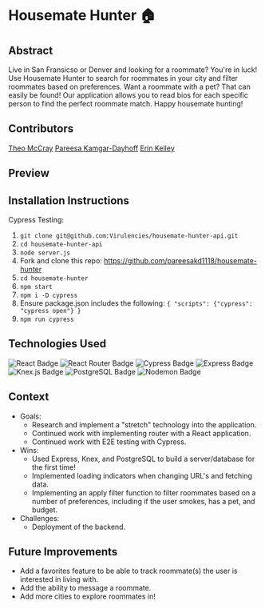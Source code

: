 # Housemate Hunter 🏠

## Abstract
Live in San Fransicso or Denver and looking for a roommate? You're in luck! Use Housemate Hunter to search for roommates in your city and filter roommates based on preferences. Want a roommate with a pet? That can easily be found! Our application allows you to read bios for each specific person to find the perfect roommate match. Happy housemate hunting! 

## Contributors 
[Theo McCray](https://github.com/Virulencies)
[Pareesa Kamgar-Dayhoff](https://github.com/pareesakd1118)
[Erin Kelley](https://github.com/kelleyej)

## Preview

## Installation Instructions
Cypress Testing:
1. `git clone git@github.com:Virulencies/housemate-hunter-api.git`
2. `cd housemate-hunter-api`
3. `node server.js`
4. Fork and clone this repo: https://github.com/pareesakd1118/housemate-hunter
5. `cd housemate-hunter`
6. `npm start`
7. `npm i -D cypress`
8. Ensure package.json includes the following:
`{ "scripts": {"cypress": "cypress open"} }`
9. `npm run cypress`

## Technologies Used
![React Badge](https://img.shields.io/badge/React-61DAFB?logo=react&logoColor=000&style=flat) ![React Router Badge](https://img.shields.io/badge/React%20Router-CA4245?logo=reactrouter&logoColor=fff&style=flat) ![Cypress Badge](https://img.shields.io/badge/Cypress-69D3A7?logo=cypress&logoColor=fff&style=flat) ![Express Badge](https://img.shields.io/badge/Express-000?logo=express&logoColor=fff&style=flat) ![Knex.js Badge](https://img.shields.io/badge/Knex.js-D26B38?logo=knexdotjs&logoColor=fff&style=flat) ![PostgreSQL Badge](https://img.shields.io/badge/PostgreSQL-4169E1?logo=postgresql&logoColor=fff&style=flat) ![Nodemon Badge](https://img.shields.io/badge/Nodemon-76D04B?logo=nodemon&logoColor=fff&style=flat)

## Context 
- Goals:
  - Research and implement a "stretch" technology into the application.
  - Continued work with implementing router with a React application.
  - Continued work with E2E testing with Cypress. 
- Wins:
  - Used Express, Knex, and PostgreSQL to build a server/database for the first time!
  - Implemented loading indicators when changing URL's and fetching data.
  - Implementing an apply filter function to filter roommates based on a number of preferences, including if the user smokes, has a pet, and budget. 
- Challenges:
  - Deployment of the backend. 

## Future Improvements 
- Add a favorites feature to be able to track roommate(s) the user is interested in living with.
- Add the ability to message a roommate.
- Add more cities to explore roommates in! 
